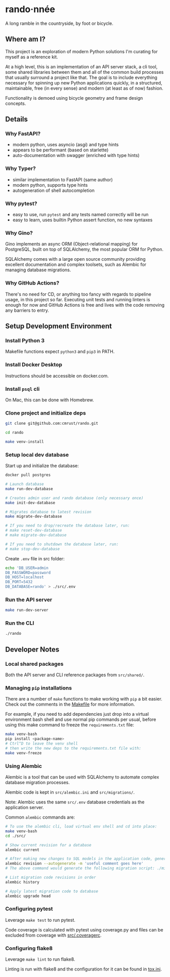 # rando·nnée

A long ramble in the countryside, by foot or bicycle.

## Where am I?

This project is an exploration of modern Python solutions I'm curating for myself as a reference kit.

At a high level, this is an implementation of an API server stack, a cli tool, some shared libraries between them and all of the common build processes that usually surround a project like that. The goal is to include everything necessary for spinning up new Python applications quickly, in a structured, maintainable, free (in every sense) and modern (at least as of now) fashion.

Functionality is demoed using bicycle geometry and frame design concepts.

## Details

### Why FastAPI?
- modern python, uses asyncio (asgi) and type hints
- appears to be performant (based on starlette)
- auto-documentation with swagger (enriched with type hints)

### Why Typer?
- similar implementation to FastAPI (same author)
- modern python, supports type hints
- autogeneration of shell autocompletion

### Why pytest?
- easy to use, run `pytest` and any tests named correctly will be run
- easy to learn, uses builtin Python assert function, no new syntaxes

### Why Gino?

Gino implements an async ORM (Object-relational mapping) for PostgreSQL, built on top of SQLAlchemy, the most popular ORM for Python.

SQLAlchemy comes with a large open source community providing excellent documentation and complex toolsets, such as Alembic for managing database migrations.

### Why GitHub Actions?

There's no need for CD, or anything too fancy with regards to pipeline usage, in this project so far. Executing unit tests and running linters is enough for now and GitHub Actions is free and lives with the code removing any barriers to entry.

## Setup Development Environment

### Install Python 3

Makefile functions expect `python3` and `pip3` in PATH.

### Install Docker Desktop

Instructions should be accessible on docker.com.

### Install `psql` cli

On Mac, this can be done with Homebrew.

### Clone project and initialize deps
```bash
git clone git@github.com:cmrust/rando.git

cd rando

make venv-install
```

### Setup local dev database

Start up and initialize the database:

```bash
docker pull postgres

# Launch database
make run-dev-database

# Creates admin user and rando database (only necessary once)
make init-dev-database

# Migrates database to latest revision
make migrate-dev-database

# If you need to drop/recreate the database later, run:
# make reset-dev-database
# make migrate-dev-database

# If you need to shutdown the database later, run:
# make stop-dev-database
```

Create `.env` file in src folder:
```bash
echo 'DB_USER=admin
DB_PASSWORD=password
DB_HOST=localhost
DB_PORT=5432
DB_DATABASE=rando' > ./src/.env
```

### Run the API server

```bash
make run-dev-server
```

### Run the CLI

```bash
./rando
```

## Developer Notes

### Local shared packages

Both the API server and CLI reference packages from `src/shared/`.

### Managing `pip` installations

There are a number of `make` functions to make working with `pip` a bit easier. Check out the comments in the [Makefile](Makefile) for more information.

For example, if you need to add dependencies just drop into a virtual environment bash shell and use normal pip commands per usual, before using this make command to freeze the `requirements.txt` file:
```bash
make venv-bash
pip install <package-name>
# Ctrl^D to leave the venv shell
# then write the new deps to the requirements.txt file with:
make venv-freeze
```

### Using Alembic

Alembic is a tool that can be used with SQLAlchemy to automate complex database migration processes.

Alembic code is kept in `src/alembic.ini` and `src/migrations/`.

Note: Alembic uses the same `src/.env` database credentials as the application server.

Common `alembic` commands are:
```bash
# To use the alembic cli, load virtual env shell and cd into place:
make venv-bash
cd ./src/

# Show current revision for a database
alembic current

# After making new changes to SQL models in the application code, generate migration code:
alembic revision --autogenerate -m 'useful comment goes here'
# The above command would generate the following migration script: ./migrations/versions/<rev>_useful_comment_goes_here.py

# List migration code revisions in order
alembic history

# Apply latest migration code to database
alembic upgrade head
```

### Configuring pytest

Leverage `make test` to run pytest.

Code coverage is calculated with pytest using coverage.py and files can be excluded from coverage with [src/.coveragerc](src/.coveragerc).

### Configuring flake8

Leverage `make lint` to run flake8.

Linting is run with flake8 and the configuration for it can be found in [tox.ini](tox.ini).
